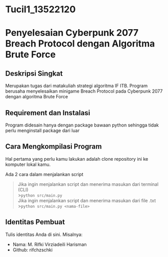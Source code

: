 # Tucil1_13522120

# Penyelesaian Cyberpunk 2077 Breach Protocol dengan Algoritma Brute Force

## Deskripsi Singkat

Merupakan tugas dari matakuliah strategi algoritma IF ITB. Program berusaha menyelesaikan minigame Breach Protocol pada Cyberpunk 2077 dengan algoritma Brute Force

## Requirement dan Instalasi

Program didesain hanya dengan package bawaan python sehingga tidak perlu menginstall package dari luar

## Cara Mengkompilasi Program

Hal pertama yang perlu kamu lakukan adalah clone repository ini ke komputer lokal kamu. <br>

Ada 2 cara dalam menjalankan script

> Jika ingin menjalankan script dan menerima masukan dari terminal (CLI) <br> >`python src/main.py` <br>
> Jika ingin menjalankan script dan menerima masukan dari file .txt <br> >`python src/main.py <nama-file>`

## Identitas Pembuat

Tulis identitas Anda di sini. Misalnya:

- Nama: M. Rifki Virziadeili Harisman
- Github: rifchzschki
